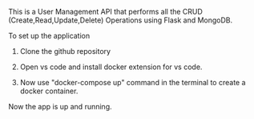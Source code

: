 This is a User Management API that performs all the CRUD (Create,Read,Update,Delete) Operations using Flask and MongoDB.

To set up the application

1) Clone the github repository

2) Open vs code and install docker extension for vs code.

3) Now use "docker-compose up" command in the terminal to create a docker container.

Now the app is up and running.
